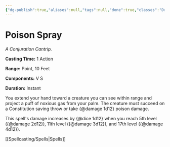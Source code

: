 ```yaml
---
{"dg-publish":true,"aliases":null,"tags":null,"done":true,"classes":"Druid, Sorcerer, Warlock, Wizard, Artificer,","spellLevel":0,"school":"Conjuration","source":"PHB","permalink":"/spells/poison-spray/","dgHomeLink":false,"dgPassFrontmatter":true}
---
```


# Poison Spray
*A Conjuration Cantrip.*

**Casting Time:** 1 Action

**Range:** Point, 10 Feet

**Components:** V S 

**Duration:** Instant

You extend your hand toward a creature you can see within range and project a puff of noxious gas from your palm. The creature must succeed on a Constitution saving throw or take {@damage 1d12} poison damage.



This spell's damage increases by {@dice 1d12} when you reach 5th level ({@damage 2d12}), 11th level ({@damage 3d12}), and 17th level ({@damage 4d12}).

[[Spellcasting/Spells|Spells]]